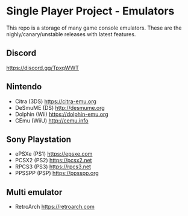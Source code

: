 # Single Player Project - Emulators
This repo is a storage of many game console emulators.
These are the nighly/canary/unstable releases with latest features.

## Discord
https://discord.gg/TpxqWWT

## Nintendo
- Citra   (3DS)   https://citra-emu.org
- DeSmuME (DS)    http://desmume.org
- Dolphin (Wii)   https://dolphin-emu.org
- CEmu    (WiiU)  http://cemu.info

## Sony Playstation
- ePSXe   (PS1)   https://epsxe.com
- PCSX2   (PS2)   https://pcsx2.net
- RPCS3   (PS3)   https://rpcs3.net
- PPSSPP  (PSP)   https://ppsspp.org

## Multi emulator
- RetroArch       https://retroarch.com